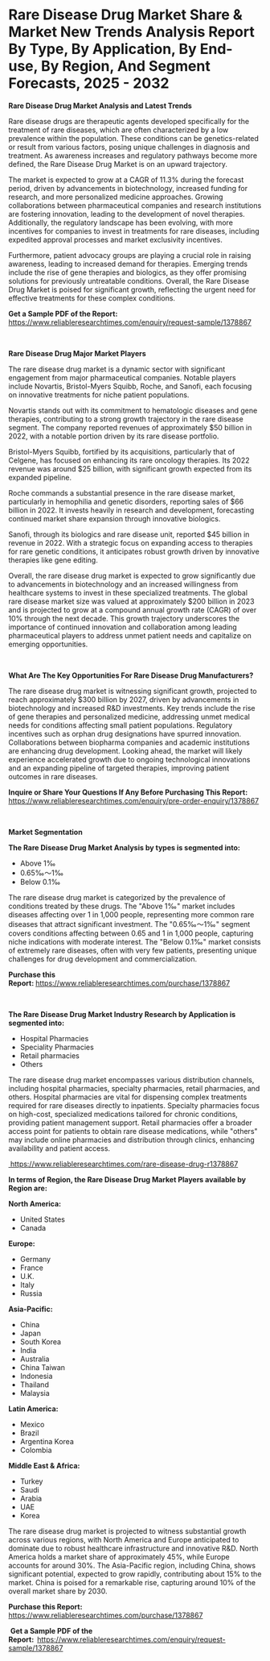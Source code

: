 <p><h1>Rare Disease Drug Market Share & Market New Trends Analysis Report By Type, By Application, By End-use, By Region, And Segment Forecasts, 2025 - 2032</h1></p><p><strong>Rare Disease Drug Market Analysis and Latest Trends</strong></p>
<p><p>Rare disease drugs are therapeutic agents developed specifically for the treatment of rare diseases, which are often characterized by a low prevalence within the population. These conditions can be genetics-related or result from various factors, posing unique challenges in diagnosis and treatment. As awareness increases and regulatory pathways become more defined, the Rare Disease Drug Market is on an upward trajectory.</p><p>The market is expected to grow at a CAGR of 11.3% during the forecast period, driven by advancements in biotechnology, increased funding for research, and more personalized medicine approaches. Growing collaborations between pharmaceutical companies and research institutions are fostering innovation, leading to the development of novel therapies. Additionally, the regulatory landscape has been evolving, with more incentives for companies to invest in treatments for rare diseases, including expedited approval processes and market exclusivity incentives.</p><p>Furthermore, patient advocacy groups are playing a crucial role in raising awareness, leading to increased demand for therapies. Emerging trends include the rise of gene therapies and biologics, as they offer promising solutions for previously untreatable conditions. Overall, the Rare Disease Drug Market is poised for significant growth, reflecting the urgent need for effective treatments for these complex conditions.</p></p>
<p><strong>Get a Sample PDF of the Report:&nbsp;</strong> <a href="https://www.reliableresearchtimes.com/enquiry/request-sample/1378867?utm_campaign=3202&utm_medium=2&utm_source=Github&utm_content=ia&utm_term=19042025&utm_id=rare-disease-drug">https://www.reliableresearchtimes.com/enquiry/request-sample/1378867</a></p>
<p>&nbsp;</p>
<p><strong>Rare Disease Drug Major Market Players</strong></p>
<p><p>The rare disease drug market is a dynamic sector with significant engagement from major pharmaceutical companies. Notable players include Novartis, Bristol-Myers Squibb, Roche, and Sanofi, each focusing on innovative treatments for niche patient populations. </p><p>Novartis stands out with its commitment to hematologic diseases and gene therapies, contributing to a strong growth trajectory in the rare disease segment. The company reported revenues of approximately $50 billion in 2022, with a notable portion driven by its rare disease portfolio.</p><p>Bristol-Myers Squibb, fortified by its acquisitions, particularly that of Celgene, has focused on enhancing its rare oncology therapies. Its 2022 revenue was around $25 billion, with significant growth expected from its expanded pipeline.</p><p>Roche commands a substantial presence in the rare disease market, particularly in hemophilia and genetic disorders, reporting sales of $66 billion in 2022. It invests heavily in research and development, forecasting continued market share expansion through innovative biologics.</p><p>Sanofi, through its biologics and rare disease unit, reported $45 billion in revenue in 2022. With a strategic focus on expanding access to therapies for rare genetic conditions, it anticipates robust growth driven by innovative therapies like gene editing.</p><p>Overall, the rare disease drug market is expected to grow significantly due to advancements in biotechnology and an increased willingness from healthcare systems to invest in these specialized treatments. The global rare disease market size was valued at approximately $200 billion in 2023 and is projected to grow at a compound annual growth rate (CAGR) of over 10% through the next decade. This growth trajectory underscores the importance of continued innovation and collaboration among leading pharmaceutical players to address unmet patient needs and capitalize on emerging opportunities.</p></p>
<p>&nbsp;</p>
<p><strong>What Are The Key Opportunities For Rare Disease Drug Manufacturers?</strong></p>
<p><p>The rare disease drug market is witnessing significant growth, projected to reach approximately $300 billion by 2027, driven by advancements in biotechnology and increased R&D investments. Key trends include the rise of gene therapies and personalized medicine, addressing unmet medical needs for conditions affecting small patient populations. Regulatory incentives such as orphan drug designations have spurred innovation. Collaborations between biopharma companies and academic institutions are enhancing drug development. Looking ahead, the market will likely experience accelerated growth due to ongoing technological innovations and an expanding pipeline of targeted therapies, improving patient outcomes in rare diseases.</p></p>
<p><strong>Inquire or Share Your Questions If Any Before Purchasing This Report:</strong> <a href="https://www.reliableresearchtimes.com/enquiry/pre-order-enquiry/1378867?utm_campaign=3202&utm_medium=2&utm_source=Github&utm_content=ia&utm_term=19042025&utm_id=rare-disease-drug">https://www.reliableresearchtimes.com/enquiry/pre-order-enquiry/1378867</a></p>
<p>&nbsp;</p>
<p><strong>Market Segmentation</strong></p>
<p><strong>The Rare Disease Drug Market Analysis by types is segmented into:</strong></p>
<p><ul><li>Above 1‰</li><li>0.65‰～1‰</li><li>Below 0.1‰</li></ul></p>
<p><p>The rare disease drug market is categorized by the prevalence of conditions treated by these drugs. The "Above 1‰" market includes diseases affecting over 1 in 1,000 people, representing more common rare diseases that attract significant investment. The "0.65‰～1‰" segment covers conditions affecting between 0.65 and 1 in 1,000 people, capturing niche indications with moderate interest. The "Below 0.1‰" market consists of extremely rare diseases, often with very few patients, presenting unique challenges for drug development and commercialization.</p></p>
<p><strong>Purchase this Report:&nbsp;</strong><a href="https://www.reliableresearchtimes.com/purchase/1378867?utm_campaign=3202&utm_medium=2&utm_source=Github&utm_content=ia&utm_term=19042025&utm_id=rare-disease-drug">https://www.reliableresearchtimes.com/purchase/1378867</a></p>
<p>&nbsp;</p>
<p><strong>The Rare Disease Drug Market Industry Research by Application is segmented into:</strong></p>
<p><ul><li>Hospital Pharmacies</li><li>Speciality Pharmacies</li><li>Retail pharmacies</li><li>Others</li></ul></p>
<p><p>The rare disease drug market encompasses various distribution channels, including hospital pharmacies, specialty pharmacies, retail pharmacies, and others. Hospital pharmacies are vital for dispensing complex treatments required for rare diseases directly to inpatients. Specialty pharmacies focus on high-cost, specialized medications tailored for chronic conditions, providing patient management support. Retail pharmacies offer a broader access point for patients to obtain rare disease medications, while "others" may include online pharmacies and distribution through clinics, enhancing availability and patient access.</p></p>
<p><a href="https://www.reliableresearchtimes.com/rare-disease-drug-r1378867?utm_campaign=3202&utm_medium=2&utm_source=Github&utm_content=ia&utm_term=19042025&utm_id=rare-disease-drug">&nbsp;https://www.reliableresearchtimes.com/rare-disease-drug-r1378867</a></p>
<p><strong>In terms of Region, the Rare Disease Drug Market Players available by Region are:</strong></p>
<p>
    <p> <strong> North America: </strong>
        <ul>
            <li>United States</li>
            <li>Canada</li>
        </ul>
        </p> 
    <p> <strong> Europe: </strong>
        <ul>
            <li>Germany</li>
            <li>France</li>
            <li>U.K.</li>
            <li>Italy</li>
            <li>Russia</li>
        </ul>
        </p> 
    <p> <strong> Asia-Pacific: </strong>
        <ul>
            <li>China</li>
            <li>Japan</li>
            <li>South Korea</li>
            <li>India</li>
            <li>Australia</li>
            <li>China Taiwan</li>
            <li>Indonesia</li>
            <li>Thailand</li>
            <li>Malaysia</li>
        </ul>
        </p> 
    <p> <strong> Latin America: </strong>
        <ul>
            <li>Mexico</li>
            <li>Brazil</li>
            <li>Argentina Korea</li>
            <li>Colombia</li>
        </ul>
        </p> 
    <p> <strong> Middle East & Africa: </strong>
        <ul>
            <li>Turkey</li>
            <li>Saudi</li>
            <li>Arabia</li>
            <li>UAE</li>
            <li>Korea</li>
        </ul>
    </p>
    </p>
<p><p>The rare disease drug market is projected to witness substantial growth across various regions, with North America and Europe anticipated to dominate due to robust healthcare infrastructure and innovative R&D. North America holds a market share of approximately 45%, while Europe accounts for around 30%. The Asia-Pacific region, including China, shows significant potential, expected to grow rapidly, contributing about 15% to the market. China is poised for a remarkable rise, capturing around 10% of the overall market share by 2030.</p></p>
<p><strong>Purchase this Report: </strong><a href="https://www.reliableresearchtimes.com/purchase/1378867?utm_campaign=3202&utm_medium=2&utm_source=Github&utm_content=ia&utm_term=19042025&utm_id=rare-disease-drug">https://www.reliableresearchtimes.com/purchase/1378867</a></p>
<p>&nbsp;<strong>Get a Sample PDF of the Report:&nbsp;&nbsp;</strong><a href="https://www.reliableresearchtimes.com/enquiry/request-sample/1378867?utm_campaign=3202&utm_medium=2&utm_source=Github&utm_content=ia&utm_term=19042025&utm_id=rare-disease-drug">https://www.reliableresearchtimes.com/enquiry/request-sample/1378867</a></p>
<p><strong></strong></p>
<p><p></p><p></p><p></p></p>
